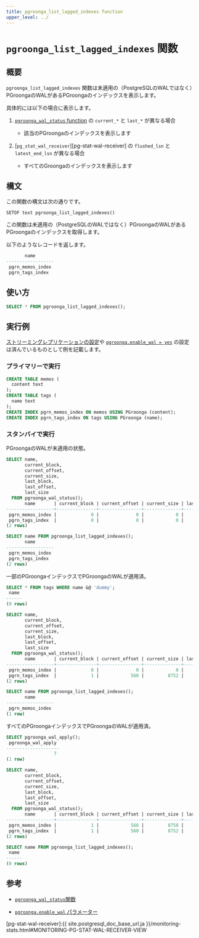 ```yaml
---
title: pgroonga_list_lagged_indexes function
upper_level: ../
---
```


# `pgroonga_list_lagged_indexes` 関数

## 概要

`pgroonga_list_lagged_indexes` 関数は未適用の（PostgreSQLのWALではなく）PGroongaのWALがあるPGroongaのインデックスを表示します。

具体的には以下の場合に表示します。

1. [`pgroonga_wal_status` function][wal-status] の `current_*` と `last_*` が異なる場合

   * 該当のPGroongaのインデックスを表示します

2. [`pg_stat_wal_receiver`][pg-stat-wal-receiver] の `flushed_lsn` と `latest_end_lsn` が異なる場合

   * すべてのGroongaのインデックスを表示します

## 構文

この関数の構文は次の通りです。

```text
SETOF text pgroonga_list_lagged_indexes()
```

この関数は未適用の（PostgreSQLのWALではなく）PGroongaのWALがあるPGroongaのインデックスを取得します。

以下のようなレコードを返します。

```sql
       name
------------------
 pgrn_memos_index
 pgrn_tags_index
```

## 使い方

```sql
SELECT * FROM pgroonga_list_lagged_indexes();
```

## 実行例

[ストリーミングレプリケーションの設定][streaming-replication]や [`pgroonga.enable_wal = yes`][enable-wal] の設定は済んでいるものとして例を記載します。

### プライマリーで実行

```sql
CREATE TABLE memos (
  content text
);
CREATE TABLE tags (
  name text
);
CREATE INDEX pgrn_memos_index ON memos USING PGroonga (content);
CREATE INDEX pgrn_tags_index ON tags USING PGroonga (name);
```

### スタンバイで実行

PGroongaのWALが未適用の状態。

```sql
SELECT name,
       current_block,
       current_offset,
       current_size,
       last_block,
       last_offset,
       last_size
  FROM pgroonga_wal_status();
       name       | current_block | current_offset | current_size | last_block | last_offset | last_size 
------------------+---------------+----------------+--------------+------------+-------------+-----------
 pgrn_memos_index |             0 |              0 |            0 |          1 |         566 |      8758
 pgrn_tags_index  |             0 |              0 |            0 |          1 |         560 |      8752
(2 rows)

SELECT name FROM pgroonga_list_lagged_indexes();
       name
------------------
 pgrn_memos_index
 pgrn_tags_index
(2 rows)
```

一部のPGroongaインデックスでPGroongaのWALが適用済。

```sql
SELECT * FROM tags WHERE name &@ 'dummy';
 name
------
(0 rows)

SELECT name,
       current_block,
       current_offset,
       current_size,
       last_block,
       last_offset,
       last_size
  FROM pgroonga_wal_status();
       name       | current_block | current_offset | current_size | last_block | last_offset | last_size
------------------+---------------+----------------+--------------+------------+-------------+-----------
 pgrn_memos_index |             0 |              0 |            0 |          1 |         566 |      8758
 pgrn_tags_index  |             1 |            560 |         8752 |          1 |         560 |      8752
(2 rows)

SELECT name FROM pgroonga_list_lagged_indexes();
       name
------------------
 pgrn_memos_index
(1 row)
```

すべてのPGroongaインデックスでPGroongaのWALが適用済。

```sql
SELECT pgroonga_wal_apply();
 pgroonga_wal_apply
--------------------
                  7
(1 row)

SELECT name,
       current_block,
       current_offset,
       current_size,
       last_block,
       last_offset,
       last_size
  FROM pgroonga_wal_status();
       name       | current_block | current_offset | current_size | last_block | last_offset | last_size
------------------+---------------+----------------+--------------+------------+-------------+-----------
 pgrn_memos_index |             1 |            566 |         8758 |          1 |         566 |      8758
 pgrn_tags_index  |             1 |            560 |         8752 |          1 |         560 |      8752
(2 rows)

SELECT name FROM pgroonga_list_lagged_indexes();
 name
------
(0 rows)
```

## 参考

  * [`pgroonga_wal_status`関数][wal-status]

  * [`pgroonga.enable_wal` パラメーター][enable-wal]

[enable-wal]:../parameters/enable-wal.html

[pg-stat-wal-receiver]:{{ site.postgresql_doc_base_url.ja }}/monitoring-stats.html#MONITORING-PG-STAT-WAL-RECEIVER-VIEW

[streaming-replication]:streaming-replication.html

[wal-status]:pgroonga-wal-status.html
